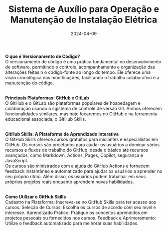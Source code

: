 ---
type: post
tags: |
   mobile
    design
    frontend
    embarcados
group: projects
date: 2024-04-09
title: 'Sistema de Auxílio para Operação e Manutenção de Instalação Elétrica'
description: Uma ferramenta concebida para facilitar o processo de coleta de dados, essencial no suporte às operações e manutenções de sistemas de instalação elétrica. Este sistema será desenvolvido com o propósito específico de agilizar a obtenção de informações cruciais, aprimorando assim a eficiência nas operações e garantindo uma gestão mais eficaz das instalações elétricas.
body: |
    <b>O que é Versionamento de Código?</b>
    </br>
    O versionamento de código é uma prática fundamental no desenvolvimento de software, permitindo o controle, acompanhamento e organização das alterações feitas n o código-fonte ao longo do tempo. Ele oferece uma visão cronológica das modificações, facilitando o trabalho colaborativo e a manutenção do código.
    </br>
    </br>
    
    <b>Principais Plataformas: GitHub e GitLab</b>
    </br>
    O GitHub e o GitLab são plataformas populares de hospedagem e colaboração usando o sgistema de controle de versão Git. Ambos oferecem funcionalidades similares, mas hoje focaremos no GitHub e na ferramenta educacional associada, o GitHub Skills.
    </br>
    </br>
    
    <b>GitHub Skills: A Plataforma de Aprendizado Interativa</b>
    </br>
    O GitHub Skills oferece cursos gratuitos para iniciantes e especialistas em GitHub. Os cursos são projetados para ajudar os usuários a dominar vários recursos e fluxos de trabalho do GitHub, desde o básico até recursos avançados, como Markdown, Actions, Pages, Copilot, segurança e JavaScript. 
    </br>
    Os cursos são ministrados com a ajuda do GitHub Actions e fornecem feedback instantâneo e automatizado para ajudar os usuários a aprender no seu próprio ritmo. Além disso, os usuários podem trabalhar em seus próprios projetos reais enquanto aprendem novas habilidades.
    </br>
    </br>

    <b>Como Utilizar o GitHub Skills</b>
    </br>
    Cadastro na Plataforma: Inscreva-se no GitHub Skills para ter acesso aos cursos.
    Seleção de Cursos: Escolha os cursos de acordo com seu nível e interesse.
    Aprendizado Prático: Pratique os conceitos aprendidos em projetos pessoais ou fornecidos nos cursos.
    Feedback e Aprimoramento: Utilize o feedback automatizado para melhorar suas habilidades.
---